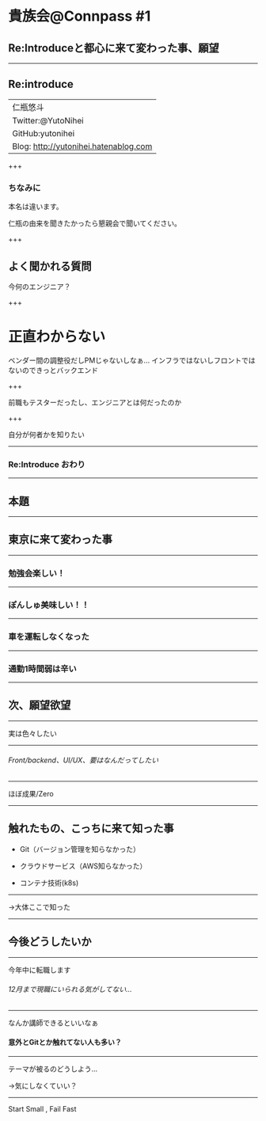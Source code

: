 # 貴族会@Connpass #1
## Re:Introduceと都心に来て変わった事、願望

---

## Re:introduce
||
|--|
| 仁瓶悠斗 |
| Twitter:@YutoNihei|
| GitHub:yutonihei|
| Blog: http://yutonihei.hatenablog.com |

+++

### ちなみに
本名は違います。

仁瓶の由来を聞きたかったら懇親会で聞いてください。	

+++

## よく聞かれる質問

今何のエンジニア？

+++

# 正直わからない

ベンダー間の調整役だしPMじゃないしなぁ...
インフラではないしフロントではないのできっとバックエンド

+++

前職もテスターだったし、エンジニアとは何だったのか

+++

自分が何者かを知りたい

---

### Re:Introduce おわり

---

## 本題

---

## 東京に来て変わった事

---

### 勉強会楽しい！

---

### ぽんしゅ美味しい！！

---

### 車を運転しなくなった

---

### 通勤1時間弱は辛い

---

## 次、願望欲望

---

実は色々したい

---

###### Front/backend、UI/UX、要はなんだってしたい

---

ほぼ成果/Zero

---

## 触れたもの、こっちに来て知った事

* Git（バージョン管理を知らなかった）

* クラウドサービス（AWS知らなかった）

* コンテナ技術(k8s)

---

→大体ここで知った

---

## 今後どうしたいか

---

今年中に転職します

###### 12月まで現職にいられる気がしてない...

---

なんか講師できるといいなぁ
#### 意外とGitとか触れてない人も多い？

---

テーマが被るのどうしよう...

→気にしなくていい？

---

Start Small , Fail Fast
